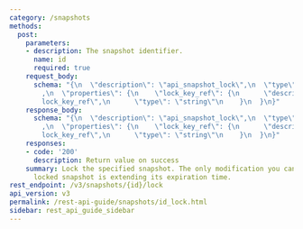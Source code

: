 ```yaml
---
category: /snapshots
methods:
  post:
    parameters:
    - description: The snapshot identifier.
      name: id
      required: true
    request_body:
      schema: "{\n  \"description\": \"api_snapshot_lock\",\n  \"type\": \"object\"\
        ,\n  \"properties\": {\n    \"lock_key_ref\": {\n      \"description\": \"\
        lock_key_ref\",\n      \"type\": \"string\"\n    }\n  }\n}"
    response_body:
      schema: "{\n  \"description\": \"api_snapshot_lock\",\n  \"type\": \"object\"\
        ,\n  \"properties\": {\n    \"lock_key_ref\": {\n      \"description\": \"\
        lock_key_ref\",\n      \"type\": \"string\"\n    }\n  }\n}"
    responses:
    - code: '200'
      description: Return value on success
    summary: Lock the specified snapshot. The only modification you can make to a
      locked snapshot is extending its expiration time.
rest_endpoint: /v3/snapshots/{id}/lock
api_version: v3
permalink: /rest-api-guide/snapshots/id_lock.html
sidebar: rest_api_guide_sidebar
---
```

